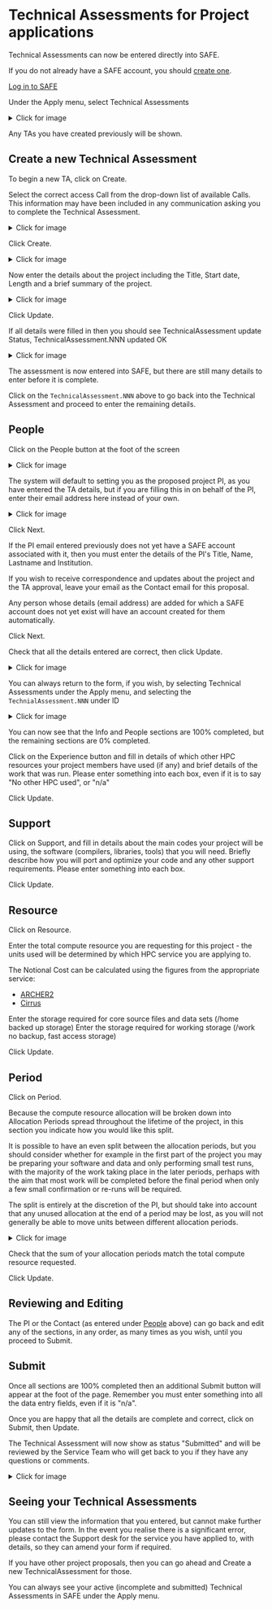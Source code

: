# Technical Assessments for Project applications

Technical Assessments can now be entered directly into SAFE.

If you do not already have a SAFE account, you should [create one](../safe-for-users/#how-to-register-on-safe).

[Log in to SAFE](../safe-for-users/#how-to-login-to-safe-and-overview-of-main-page)

Under the Apply menu, select Technical Assessments

<details>
  <summary>Click for image</summary>
    <img src="../images/tas/ta01.jpg"></img>
</details>

Any TAs you have created previously will be shown.  

## Create a new Technical Assessment

To begin a new TA, click on Create.

Select the correct access Call from the drop-down list of available Calls.  This information may have been included in any communication asking you to complete the Technical Assessment.

<details>
  <summary>Click for image</summary>
    <img src="../images/tas/ta02.jpg"></img>
</details>


Click Create.

<details>
  <summary>Click for image</summary>
    <img src="../images/tas/ta03.jpg"></img>
</details>

Now enter the details about the project including the Title, Start date, Length and a brief summary of the project.

<details>
  <summary>Click for image</summary>
    <img src="../images/tas/ta04.jpg"></img>
</details>

Click Update.

If all details were filled in then you should see TechnicalAssessment update Status,  TechnicalAssessment.NNN updated OK

<details>
  <summary>Click for image</summary>
    <img src="../images/tas/ta05.jpg"></img>
</details>

The assessment is now entered into SAFE, but there are still many details to enter before it is complete.

Click on the `TechnicalAssessment.NNN` above to go back into the Technical Assessment and proceed to enter the remaining details.



## People

Click on the People button at the foot of the screen

<details>
  <summary>Click for image</summary>
    <img src="../images/tas/ta06.jpg"></img>
</details>

The system will default to setting you as the proposed project PI, as you have entered the TA details, but if you are filling this in on behalf of the PI, enter their email address here instead of your own.



<details>
  <summary>Click for image</summary>
    <img src="../images/tas/ta07.jpg"></img>
</details>

Click Next.

If the PI email entered previously does not yet have a SAFE account associated with it, then you must enter the details of the PI's Title, Name, Lastname and Institution.

If you wish to receive correspondence and updates about the project and the TA approval, leave your email as the Contact email for this proposal.

Any person whose details (email address) are added for which a SAFE account does not yet exist will have an account created for them automatically.

Click Next.

Check that all the details entered are correct, then click Update.

<details>
  <summary>Click for image</summary>
    <img src="../images/tas/ta08.jpg"></img>
</details>

You can always return to the form, if you wish, by selecting Technical Assessments under the Apply menu, and selecting the `TechnialAssessment.NNN` under ID

<details>
  <summary>Click for image</summary>
    <img src="../images/tas/ta09.jpg"></img>
</details>


You can now see that the Info and People sections are 100% completed, but the remaining sections are 0% completed.

Click on the Experience button and fill in details of which other HPC resources your project members have used (if any) and brief details of the work that was run.  Please enter something into each box, even if it is to say "No other HPC used", or "n/a"

Click Update.

## Support

Click on Support, and fill in details about the main codes your project will be using, the software (compilers, libraries, tools) that you will need.
Briefly describe how you will port and optimize your code and any other support requirements.  Please enter something into each box.

Click Update.

## Resource

Click on Resource.

Enter the total compute resource you are requesting for this project - the units used will be determined by which HPC service you are applying to.

The Notional Cost can be calculated using the figures from the appropriate service:

- [ARCHER2](https://www.archer2.ac.uk/support-access/cu-calc.html)
- [Cirrus](https://www.cirrus.ac.uk/access/grant#notional-costs)

Enter the storage required for core source files and data sets (/home backed up storage)
Enter the storage required for working storage  (/work no backup, fast access storage)



Click Update.

## Period

Click on Period.

Because the compute resource allocation will be broken down into Allocation Periods spread throughout the lifetime of the project, in this section you indicate how you would like this split.

It is possible to have an even split between the allocation periods, but you should consider whether for example in the first part of the project you may be preparing your software and data and only performing small test runs, with the majority of the work taking place in the later periods, perhaps with the aim that most work will be completed before the final period when only a few small confirmation or re-runs will be required.

The split is entirely at the discretion of the PI, but should take into account that any unused allocation at the end of a period may be lost, as you will not generally be able to move units between different allocation periods.

<details>
  <summary>Click for image</summary>
    <img src="../images/tas/ta10.jpg"></img>
</details>

Check that the sum of your allocation periods match the total compute resource requested.

Click Update.

## Reviewing and Editing

The PI or the Contact (as entered under [People](#people) above) can go back and edit any of the sections, in any order, as many times as you wish, until you proceed to Submit.  

## Submit

Once all sections are 100% completed then an additional Submit button will appear at the foot of the page.  Remember you must enter something into all the data entry fields, even if it is "n/a".


Once you are happy that all the details are complete and correct, click on Submit, then Update.


The Technical Assessment will now show as status "Submitted" and will be reviewed by the Service Team who will get back to you if they have any questions or comments.

<details>
  <summary>Click for image</summary>
    <img src="../images/tas/ta12.jpg"></img>
</details>


## Seeing your Technical Assessments

You can still view the information that you entered, but cannot make further updates to the form.  In the event you realise there is a significant error, please contact the Support desk for the service you have applied to, with details, so they can amend your form if required.

If you have other project proposals, then you can go ahead and Create a new TechnicalAssessment for those.

You can always see your active (incomplete and submitted) Technical Assessments in SAFE under the Apply menu.







